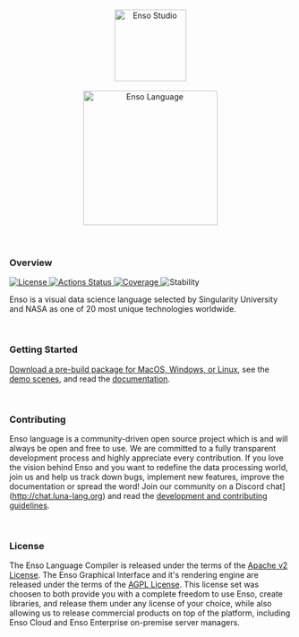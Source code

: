 <p align="center">
  <br/>
  <a href="http://luna-lang.org"><img src="https://user-images.githubusercontent.com/1623053/75657359-50c92300-5c66-11ea-9cb8-61da8ee34df1.png" alt="Enso Studio" width="128"></a>
  <br/>
  <br/>
  <a href="http://luna-lang.org"><img src="https://user-images.githubusercontent.com/1623053/75661125-05664300-5c6d-11ea-9bd3-8a5355db9609.png" alt="Enso Language" width="240"></a>
  <br/>
  <br/>
  <br/>
</p>


### Overview

<p>
  <a href="https://github.com/luna/basegl/blob/master/LICENSE">
    <img src="https://img.shields.io/static/v1?label=License&message=MIT&color=2ec352&labelColor=2c3239"
         alt="License">
  </a>
  <a href="https://github.com/luna/basegl/actions">
    <img src="https://github.com/luna/basegl/workflows/Build%20%28MacOS%2C%20Linux%2C%20Windows%29/badge.svg"
         alt="Actions Status">
  </a>
  <a href="https://codecov.io/gh/luna/basegl/branch/master">
    <img src="https://img.shields.io/codecov/c/github/luna/basegl?label=Coverage&labelColor=2c3239"
         alt="Coverage">
  </a>
  <a>
    <img src="https://img.shields.io/static/v1?label=Stability&message=Unstable&color=d52229&labelColor=2c3239"
         alt="Stability">
  </a>
</p>

Enso is a visual data science language selected by Singularity University and NASA as one of 20 most unique technologies worldwide.

<br/>

### Getting Started

[Download a pre-build package for MacOS, Windows, or Linux](https://github.com/luna/ide/releases), see the [demo scenes](https://github.com/luna/ide/releases), and read the [documentation](https://github.com/luna/ide/releases).

<br/>

### Contributing

Enso language is a community-driven open source project which is and will always be open and free to use. We are committed to a fully transparent development process and highly appreciate every contribution. If you love the vision behind Enso and you want to redefine the data processing world, join us and help us track down bugs, implement new features, improve the documentation or spread the word! Join our community on a Discord chat](http://chat.luna-lang.org) and read the [development and contributing guidelines](https://github.com/luna/ide/docs/contributing.md).

<br/>

### License

The Enso Language Compiler is released under the terms of the [Apache v2 License](). The Enso Graphical Interface and it's rendering engine are released under the terms of the [AGPL License](). This license set was choosen to both provide you with a complete freedom to use Enso, create libraries, and release them under any license of your choice, while also allowing us to release commercial products on top of the platform, including Enso Cloud and Enso Enterprise on-premise server managers. 

